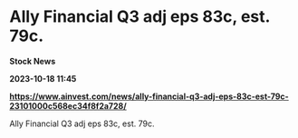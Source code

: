 # Ally Financial Q3 adj eps 83c, est. 79c.
**Stock News**

**2023-10-18 11:45**

**https://www.ainvest.com/news/ally-financial-q3-adj-eps-83c-est-79c-23101000c568ec34f8f2a728/**

Ally Financial Q3 adj eps 83c, est. 79c.